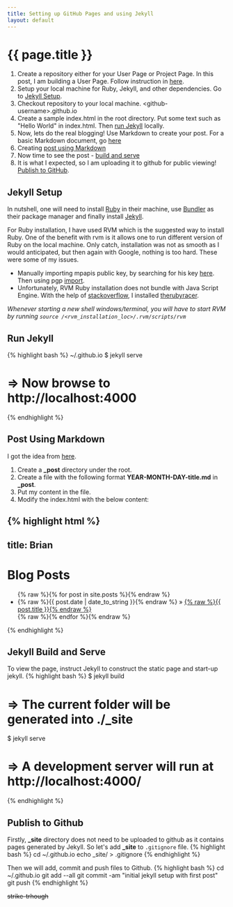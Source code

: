 ```yaml
---
title: Setting up GitHub Pages and using Jekyll
layout: default
---
```


{{ page.title }}
================
1. Create a repository either for your User Page or Project Page. In this post, I am building a User Page.  Follow instruction in [here](https://pages.github.com/).
2. Setup your local machine for Ruby, Jekyll, and other dependencies. Go to [Jekyll Setup](#jekyll-setup).
3. Checkout repository to your local machine. &lt;github-username&gt;.github.io
4. Create a sample index.html in the root directory. Put some text such as "Hello World" in index.html. Then [run Jekyll](#run-jekyll) locally.
5. Now, lets do the real blogging! Use Markdown to create your post. For a basic Markdown document, go [here](http://daringfireball.net/projects/markdown/basics)
6. Creating [post using Markdown](#post-using-markdown)
7. Now time to see the post - [build and serve](#jekyll-build-and-serve)
8. It is what I expected, so I am uploading it to github for public viewing! [Publish to GitHub](#publish-to-github).

## Jekyll Setup 
In nutshell, one will need to install [Ruby](https://rvm.io/rvm/install) in their machine, use [Bundler](http://bundler.io/) as their package manager and finally install [Jekyll](http://jekyllrb.com/).

For Ruby installation, I have used RVM which is the suggested way to install Ruby. One of the benefit with rvm is it allows one to run different version of Ruby on the local machine. Only catch, installation was not as smooth as I would anticipated, but then again with Google, nothing is too hard. These were some of my issues.

* Manually importing mpapis public key, by searching for his key [here](http://pgp.mit.edu/pks/lookup?search=mpapis&op=index). Then using pgp [import](https://access.redhat.com/documentation/en-US/Red_Hat_Enterprise_Linux/3/html/Step_by_Step_Guide/s1-gnupg-import.html).
* Unfortunately, RVM Ruby installation does not bundle with Java Script Engine. With the help of [stackoverflow](http://stackoverflow.com/questions/9202324/execjs-could-not-find-a-javascript-runtime-but-execjs-and-therubyracer-are-in), I installed [therubyracer](https://github.com/cowboyd/therubyracer).

*Whenever starting a new shell windows/terminal, you will have to start RVM by running ``source /<rvm_installation_loc>/.rvm/scripts/rvm``*


## Run Jekyll
{% highlight bash %}
~/<github-username>.github.io $ jekyll serve
# => Now browse to http://localhost:4000
{% endhighlight %}


## Post Using Markdown
I got the idea from [here](http://jekyllrb.com/docs/posts/). 

1. Create a **_post** directory under the root.
2. Create a file with the following format **YEAR-MONTH-DAY-title.md** in **_post**. 
3. Put my content in the file.
4. Modify the index.html with the below content:


{% highlight html %}
---
title: Brian 
---
<h1>Blog Posts</h1>
<ul class="posts">
  {% raw %}{% for post in site.posts %}{% endraw %}
    <li><span>{% raw %}{{ post.date | date_to_string }}{% endraw %}</span> &raquo; <a href="{% raw %}{{ post.url }}{% endraw %}">{% raw %}{{ post.title }}{% endraw %}</a></li>
  {% raw %}{% endfor %}{% endraw %}
</ul>
{% endhighlight %}



## Jekyll Build and Serve
To view the page, instruct Jekyll to construct the static page and start-up jekyll.
{% highlight bash %}
$ jekyll build
# => The current folder will be generated into ./_site
$ jekyll serve
# => A development server will run at http://localhost:4000/
{% endhighlight %}


## Publish to Github
Firstly, **_site** directory does not need to be uploaded to github as it contains pages generated by Jekyll. So let's add **_site** to <code>.gitignore</code> file.
{% highlight bash %}
cd ~/<github-username>.github.io
echo _site/ > .gitignore
{% endhighlight %}

Then we will add, commit and push files to Github.
{% highlight bash %}
cd ~/<github-username>.github.io
git add --all
git commit -am "initial jekyll setup with first post"
git push
{% endhighlight %}


~~strike-trhough~~

